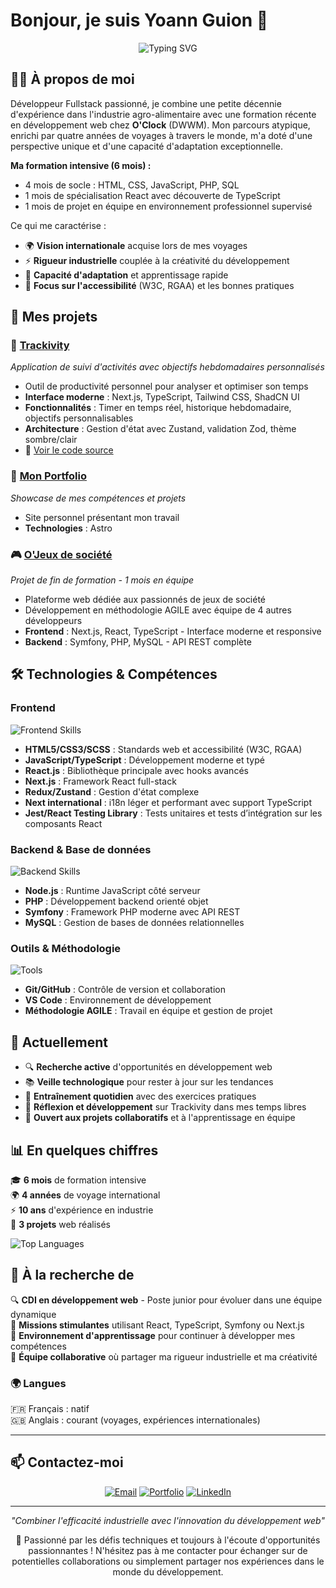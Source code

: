 # Bonjour, je suis Yoann Guion 👋

<div align="center">
  <img src="https://readme-typing-svg.herokuapp.com?font=Fira+Code&size=22&pause=1000&color=FF6B35&center=true&vCenter=true&width=500&lines=Développeur+Fullstack+Junior;Parcours+atypique+%26+international;React+•+Symfony+•+TypeScript;Curieux+des+nouvelles+technologies+!" alt="Typing SVG" />
</div>


## 👨‍💻 À propos de moi

Développeur Fullstack passionné, je combine une petite décennie d'expérience dans l'industrie agro-alimentaire avec une formation récente en développement web chez **O'Clock** (DWWM). Mon parcours atypique, enrichi par quatre années de voyages à travers le monde, m'a doté d'une perspective unique et d'une capacité d'adaptation exceptionnelle.

**Ma formation intensive (6 mois) :**
- 4 mois de socle : HTML, CSS, JavaScript, PHP, SQL
- 1 mois de spécialisation React avec découverte de TypeScript
- 1 mois de projet en équipe en environnement professionnel supervisé

Ce qui me caractérise :
- 🌍 **Vision internationale** acquise lors de mes voyages
- ⚡ **Rigueur industrielle** couplée à la créativité du développement
- 🚀 **Capacité d'adaptation** et apprentissage rapide
- 🎯 **Focus sur l'accessibilité** (W3C, RGAA) et les bonnes pratiques


## 🚀 Mes projets

### 🔗 [Trackivity](https://trackivity.vercel.app/fr) 
*Application de suivi d'activités avec objectifs hebdomadaires personnalisés* 
- Outil de productivité personnel pour analyser et optimiser son temps
- **Interface moderne** : Next.js, TypeScript, Tailwind CSS, ShadCN UI
- **Fonctionnalités** : Timer en temps réel, historique hebdomadaire, objectifs personnalisables
- **Architecture** : Gestion d'état avec Zustand, validation Zod, thème sombre/clair
- 📂 [Voir le code source](https://github.com/Yoann-Guion/activity-timer)

### 💼 [Mon Portfolio](https://yoannguion.com)
*Showcase de mes compétences et projets*
- Site personnel présentant mon travail
- **Technologies** : Astro

### 🎮 [O'Jeux de société](https://ojeuxdesociete.fr/)
*Projet de fin de formation - 1 mois en équipe*
- Plateforme web dédiée aux passionnés de jeux de société
- Développement en méthodologie AGILE avec équipe de 4 autres développeurs
- **Frontend** : Next.js, React, TypeScript - Interface moderne et responsive
- **Backend** : Symfony, PHP, MySQL - API REST complète


## 🛠️ Technologies & Compétences

### Frontend
<div>
  <img src="https://skillicons.dev/icons?i=html,css,scss,js,ts,react,nextjs,redux,jest" alt="Frontend Skills" />
</div>

- **HTML5/CSS3/SCSS** : Standards web et accessibilité (W3C, RGAA)
- **JavaScript/TypeScript** : Développement moderne et typé
- **React.js** : Bibliothèque principale avec hooks avancés
- **Next.js** : Framework React full-stack
- **Redux/Zustand** : Gestion d'état complexe
- **Next international** : i18n léger et performant avec support TypeScript
- **Jest/React Testing Library** : Tests unitaires et tests d’intégration sur les composants React

### Backend & Base de données
<div>
  <img src="https://skillicons.dev/icons?i=nodejs,php,symfony,mysql" alt="Backend Skills" />
</div>

- **Node.js** : Runtime JavaScript côté serveur
- **PHP** : Développement backend orienté objet
- **Symfony** : Framework PHP moderne avec API REST
- **MySQL** : Gestion de bases de données relationnelles

### Outils & Méthodologie
<div>
  <img src="https://skillicons.dev/icons?i=git,github,vscode" alt="Tools" />
</div>

- **Git/GitHub** : Contrôle de version et collaboration
- **VS Code** : Environnement de développement
- **Méthodologie AGILE** : Travail en équipe et gestion de projet



## 🌱 Actuellement

- 🔍 **Recherche active** d'opportunités en développement web
- 📚 **Veille technologique** pour rester à jour sur les tendances
- 💪 **Entraînement quotidien** avec des exercices pratiques
- 🔧 **Réflexion et développement** sur Trackivity dans mes temps libres
- 🤝 **Ouvert aux projets collaboratifs** et à l'apprentissage en équipe



## 📊 En quelques chiffres

🎓 **6 mois** de formation intensive  
🌍 **4 années** de voyage international  
⚡ **10 ans** d'expérience en industrie  
🚀 **3 projets** web réalisés  



<img src="https://github-readme-stats.vercel.app/api/top-langs/?username=Yoann-Guion&layout=compact&theme=tokyonight&hide_border=true" alt="Top Languages" />


## 🎯 À la recherche de

🔍 **CDI en développement web** - Poste junior pour évoluer dans une équipe dynamique  
💼 **Missions stimulantes** utilisant React, TypeScript, Symfony ou Next.js  
🌱 **Environnement d'apprentissage** pour continuer à développer mes compétences  
🤝 **Équipe collaborative** où partager ma rigueur industrielle et ma créativité  



### 🌍 Langues
🇫🇷 Français : natif  
🇬🇧 Anglais : courant (voyages, expériences internationales)

---

## 📫 Contactez-moi

<div align="center">

[![Email](https://img.shields.io/badge/-yoannguion@ik.me-D14836?style=for-the-badge&logo=gmail&logoColor=white)](mailto:yoannguion@ik.me)
[![Portfolio](https://img.shields.io/badge/-Mon_Portfolio-4285F4?style=for-the-badge&logo=google-chrome&logoColor=white)](https://yoannguion.com)
[![LinkedIn](https://img.shields.io/badge/-LinkedIn-0077B5?style=for-the-badge&logo=linkedin&logoColor=white)](https://www.linkedin.com/in/yoann-guion)

</div>

---

<div align="center">
  <i>"Combiner l'efficacité industrielle avec l'innovation du développement web"</i>
  
  💬 Passionné par les défis techniques et toujours à l'écoute d'opportunités passionnantes ! N'hésitez pas à me contacter pour échanger sur de potentielles collaborations ou simplement partager nos expériences dans le monde du développement.
</div>

